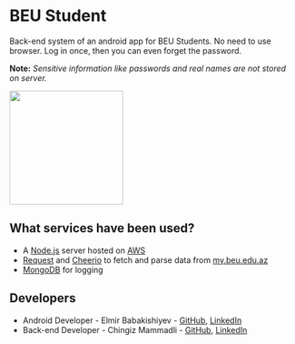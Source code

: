 # BEU Student

Back-end system of an android app for BEU Students. No need to use browser. Log in once, then you can even forget the password.

**Note:** *Sensitive information like passwords and real names are not stored on server.*

<a href="https://play.google.com/store/apps/details?id=com.gmail.elmir368.beustudent">
  <img src="https://github.com/mchingiz/BEU_Grade_Calculator/raw/master/media/google-play-badge.png" width="200px">
</a>

## What services have been used?
* A [Node.js](https://nodejs.org/en/about/) server hosted on [AWS](https://aws.amazon.com/ec2/)
* [Request](https://www.npmjs.com/package/request) and [Cheerio](https://www.npmjs.com/package/cheerio) to fetch and parse data from [my.beu.edu.az](my.beu.edu.az)
* [MongoDB](https://www.mongodb.com/) for logging

## Developers
* Android Developer - Elmir Babakishiyev - [GitHub](https://github.com/elmirbabakishiyev), [LinkedIn](https://www.linkedin.com/in/elmir-babakishiyev-a3936578/)
* Back-end Developer - Chingiz Mammadli - [GitHub](https://github.com/mchingiz), [LinkedIn](https://www.linkedin.com/in/mcingiz/)
